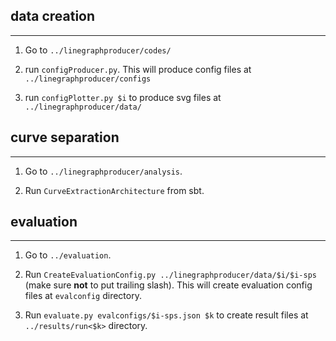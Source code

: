 ## data creation
---------------

1. Go to `../linegraphproducer/codes/` 

2. run `configProducer.py`. This will produce config files at `../linegraphproducer/configs`

3. run `configPlotter.py $i` to produce svg files at `../linegraphproducer/data/`

## curve separation
-------------------

1. Go to `../linegraphproducer/analysis`.

2. Run `CurveExtractionArchitecture` from sbt. 

## evaluation
-------------------

1. Go to `../evaluation`.

2. Run `CreateEvaluationConfig.py ../linegraphproducer/data/$i/$i-sps` (make sure **not** to put trailing slash). This will create evaluation config files at `evalconfig` directory.
  
3. Run `evaluate.py evalconfigs/$i-sps.json $k` to create result files at `../results/run<$k>` directory.  
  
